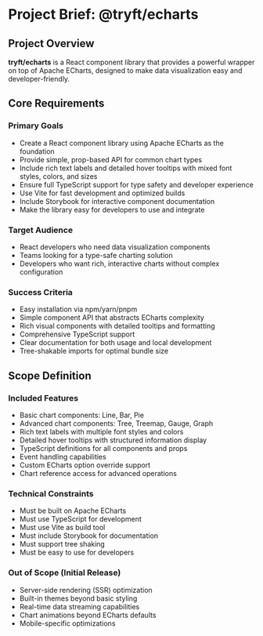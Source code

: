 # Project Brief: @tryft/echarts

## Project Overview

**tryft/echarts** is a React component library that provides a powerful wrapper on top of Apache ECharts, designed to make data visualization easy and developer-friendly.

## Core Requirements

### Primary Goals

- Create a React component library using Apache ECharts as the foundation
- Provide simple, prop-based API for common chart types
- Include rich text labels and detailed hover tooltips with mixed font styles, colors, and sizes
- Ensure full TypeScript support for type safety and developer experience
- Use Vite for fast development and optimized builds
- Include Storybook for interactive component documentation
- Make the library easy for developers to use and integrate

### Target Audience

- React developers who need data visualization components
- Teams looking for a type-safe charting solution
- Developers who want rich, interactive charts without complex configuration

### Success Criteria

- Easy installation via npm/yarn/pnpm
- Simple component API that abstracts ECharts complexity
- Rich visual components with detailed tooltips and formatting
- Comprehensive TypeScript support
- Clear documentation for both usage and local development
- Tree-shakable imports for optimal bundle size

## Scope Definition

### Included Features

- Basic chart components: Line, Bar, Pie
- Advanced chart components: Tree, Treemap, Gauge, Graph
- Rich text labels with multiple font styles and colors
- Detailed hover tooltips with structured information display
- TypeScript definitions for all components and props
- Event handling capabilities
- Custom ECharts option override support
- Chart reference access for advanced operations

### Technical Constraints

- Must be built on Apache ECharts
- Must use TypeScript for development
- Must use Vite as build tool
- Must include Storybook for documentation
- Must support tree shaking
- Must be easy to use for developers

### Out of Scope (Initial Release)

- Server-side rendering (SSR) optimization
- Built-in themes beyond basic styling
- Real-time data streaming capabilities
- Chart animations beyond ECharts defaults
- Mobile-specific optimizations
